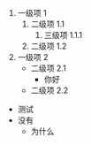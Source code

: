 1. 一级项 1
   1. 二级项 1.1
      1. 三级项 1.1.1
   2. 二级项 1.2
2. 一级项 2
   - 二级项 2.1
     - 你好
   - 二级项 2.2


- 测试
- 没有
  - 为什么
